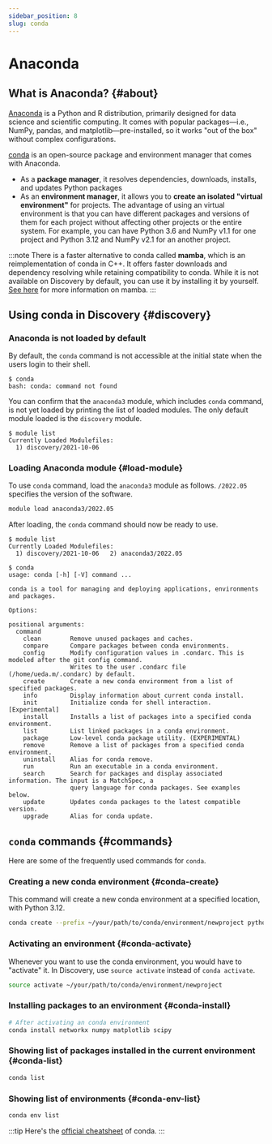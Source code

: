 ```yaml
---
sidebar_position: 8
slug: conda
---
```


# Anaconda

## What is Anaconda? {#about}

[Anaconda](https://www.anaconda.com/download) is a Python and R distribution, primarily designed for data science and scientific computing. It comes with popular packages―i.e.,  NumPy, pandas, and matplotlib―pre-installed, so it works "out of the box" without complex configurations.

[conda](https://docs.conda.io/projects/conda/en/stable/user-guide/getting-started.html) is an open-source package and environment manager that comes with Anaconda. 
- As a **package manager**, it resolves dependencies, downloads, installs, and updates Python packages
- As an **environment manager**, it allows you to **create an isolated "virtual environment"** for projects. The advantage of using an virtual environment is that you can have different packages and versions of them for each project without affecting other projects or the entire system. For example, you can have Python 3.6 and NumPy v1.1 for one project and Python 3.12 and NumPy v2.1 for an another project.

:::note
There is a faster alternative to conda called **mamba**, which is an reimplementation of conda in C++. It offers faster downloads and dependency resolving while retaining compatibility to conda. While it is not available on Discovery by default, you can use it by installing it by yourself. [See here](https://github.com/mamba-org/mamba) for more information on mamba.
:::


## Using conda in Discovery {#discovery}

### Anaconda is not loaded by default
By default, the `conda` command is not accessible at the initial state when the users login to their shell.

```shell-session
$ conda
bash: conda: command not found
```

You can confirm that the `anaconda3` module, which includes `conda` command, is not yet loaded by printing the list of loaded modules. The only default module loaded is the `discovery` module.
```shell-session
$ module list
Currently Loaded Modulefiles:
  1) discovery/2021-10-06
```

### Loading Anaconda module {#load-module}
To use `conda` command, load the `anaconda3` module as follows. `/2022.05` specifies the version of the software.
```sh
module load anaconda3/2022.05
```

After loading, the `conda` command should now be ready to use.
```shell-session
$ module list
Currently Loaded Modulefiles:
  1) discovery/2021-10-06   2) anaconda3/2022.05
```
```shell-session
$ conda
usage: conda [-h] [-V] command ...

conda is a tool for managing and deploying applications, environments and packages.

Options:

positional arguments:
  command
    clean        Remove unused packages and caches.
    compare      Compare packages between conda environments.
    config       Modify configuration values in .condarc. This is modeled after the git config command.
                 Writes to the user .condarc file (/home/ueda.m/.condarc) by default.
    create       Create a new conda environment from a list of specified packages.
    info         Display information about current conda install.
    init         Initialize conda for shell interaction. [Experimental]
    install      Installs a list of packages into a specified conda environment.
    list         List linked packages in a conda environment.
    package      Low-level conda package utility. (EXPERIMENTAL)
    remove       Remove a list of packages from a specified conda environment.
    uninstall    Alias for conda remove.
    run          Run an executable in a conda environment.
    search       Search for packages and display associated information. The input is a MatchSpec, a
                 query language for conda packages. See examples below.
    update       Updates conda packages to the latest compatible version.
    upgrade      Alias for conda update.
```


## `conda` commands {#commands}

Here are some of the frequently used commands for `conda`.

### Creating a new conda environment {#conda-create}
This command will create a new conda environment at a specified location, with Python 3.12.
```sh
conda create --prefix ~/your/path/to/conda/environment/newproject python=3.12
```

### Activating an environment {#conda-activate}
Whenever you want to use the conda environment, you would have to "activate" it.
In Discovery, use `source activate` instead of `conda activate`.
```sh
source activate ~/your/path/to/conda/environment/newproject
```

### Installing packages to an environment {#conda-install}
```sh
# After activating an conda environment
conda install networkx numpy matplotlib scipy
```

### Showing list of packages installed in the current environment {#conda-list}
```sh
conda list
```

### Showing list of environments {#conda-env-list}
```sh
conda env list
```

:::tip
Here's the [official cheatsheet](https://docs.conda.io/projects/conda/en/latest/user-guide/cheatsheet.html) of conda.
:::